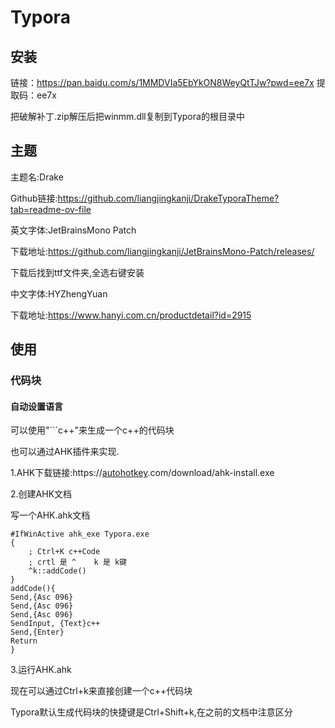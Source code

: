 # Typora

## 安装

链接：https://pan.baidu.com/s/1MMDVIa5EbYkON8WeyQtTJw?pwd=ee7x 
提取码：ee7x

把破解补丁.zip解压后把winmm.dll复制到Typora的根目录中

## 主题

主题名:Drake

Github链接:https://github.com/liangjingkanji/DrakeTyporaTheme?tab=readme-ov-file

英文字体:JetBrainsMono Patch

下载地址:https://github.com/liangjingkanji/JetBrainsMono-Patch/releases/

下载后找到ttf文件夹,全选右键安装

中文字体:HYZhengYuan

下载地址:https://www.hanyi.com.cn/productdetail?id=2915

## 使用

### 代码块

#### 自动设置语言

可以使用"```c++"来生成一个c++的代码块

也可以通过AHK插件来实现.

1.AHK下载链接:https://[autohotkey](https://so.csdn.net/so/search?q=autohotkey&spm=1001.2101.3001.7020).com/download/ahk-install.exe

2.创建AHK文档

写一个AHK.ahk文档

```
#IfWinActive ahk_exe Typora.exe
{
    ; Ctrl+K c++Code    
    ; crtl 是 ^    k 是 k键
    ^k::addCode()
}
addCode(){
Send,{Asc 096}
Send,{Asc 096}
Send,{Asc 096}
SendInput, {Text}c++
Send,{Enter}
Return
}

```

3.运行AHK.ahk

现在可以通过Ctrl+k来直接创建一个c++代码块

Typora默认生成代码块的快捷键是Ctrl+Shift+k,在之前的文档中注意区分